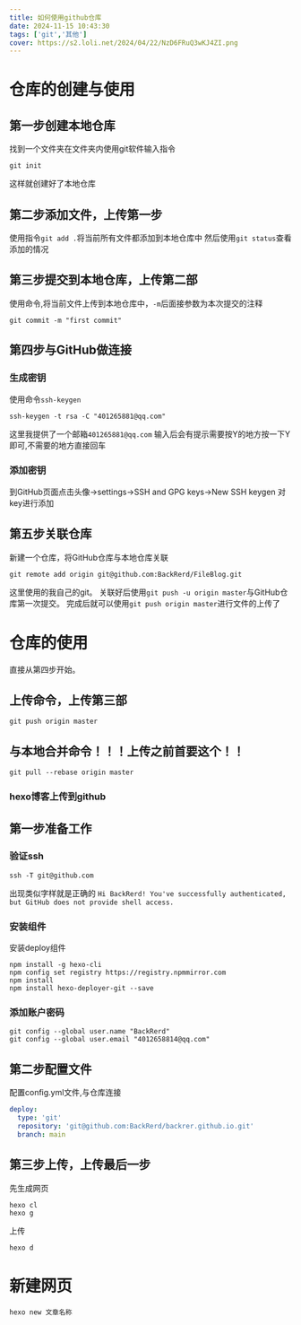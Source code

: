 ```yaml
---
title: 如何使用github仓库
date: 2024-11-15 10:43:30
tags: ['git','其他']
cover: https://s2.loli.net/2024/04/22/NzD6FRuQ3wKJ4ZI.png
---
```

# 仓库的创建与使用
## 第一步创建本地仓库
找到一个文件夹在文件夹内使用git软件输入指令
```ssh
git init
```
这样就创建好了本地仓库
## 第二步添加文件，上传第一步
使用指令`git add .`将当前所有文件都添加到本地仓库中
然后使用`git status`查看添加的情况

## 第三步提交到本地仓库，上传第二部
使用命令,将当前文件上传到本地仓库中，`-m`后面接参数为本次提交的注释
```ssh
git commit -m "first commit"
```
## 第四步与GitHub做连接
### 生成密钥
使用命令`ssh-keygen`
```ssh
ssh-keygen -t rsa -C "401265881@qq.com"
```
这里我提供了一个邮箱`401265881@qq.com`
输入后会有提示需要按Y的地方按一下Y即可,不需要的地方直接回车
### 添加密钥
到GitHub页面点击头像->settings->SSH and GPG keys->New SSH keygen
对key进行添加

## 第五步关联仓库
新建一个仓库，将GitHub仓库与本地仓库关联
```ssh
git remote add origin git@github.com:BackRerd/FileBlog.git
```
这里使用的我自己的git。
关联好后使用`git push -u origin master`与GitHub仓库第一次提交。
完成后就可以使用`git push origin master`进行文件的上传了
# 仓库的使用
直接从第四步开始。
## 上传命令，上传第三部
```ssh
git push origin master
```
## 与本地合并命令！！！上传之前首要这个！！
```ssh
git pull --rebase origin master
```

### hexo博客上传到github
## 第一步准备工作
### 验证ssh
```ssh
ssh -T git@github.com
```
出现类似字样就是正确的
`Hi BackRerd! You've successfully authenticated, but GitHub does not provide shell access.`
### 安装组件
安装deploy组件
```ssh
npm install -g hexo-cli
npm config set registry https://registry.npmmirror.com
npm install
npm install hexo-deployer-git --save
```
### 添加账户密码
```ssh
git config --global user.name "BackRerd"
git config --global user.email "4012658814@qq.com"
```
## 第二步配置文件
配置config.yml文件,与仓库连接
```yaml
deploy:
  type: 'git'
  repository: 'git@github.com:BackRerd/backrer.github.io.git'
  branch: main
```
## 第三步上传，上传最后一步
先生成网页
```ssh
hexo cl
hexo g
```
上传
```ssh
hexo d
```

# 新建网页

```
hexo new 文章名称
```

